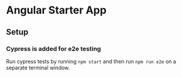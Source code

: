 # Angular Starter App

## Setup

### Cypress is added for e2e testing

Run cypress tests by running `npm start` and then run `npm run e2e` on a separate terminal window.
